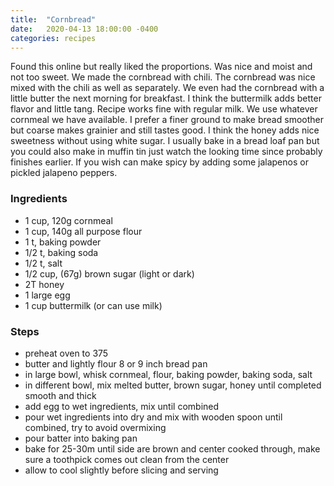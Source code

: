 ```yaml
---
title:  "Cornbread"
date:   2020-04-13 18:00:00 -0400
categories: recipes
---
```


Found this online but really liked the proportions.  Was nice and moist and not too sweet.  We made
the cornbread with chili.  The cornbread was nice mixed with the chili as well as separately.  We
even had the cornbread with a little butter the next morning for breakfast.  I think the buttermilk
adds better flavor and little tang.  Recipe works fine with regular milk.  We use whatever cornmeal
we have available.  I prefer a finer ground to make bread smoother but coarse makes grainier and still tastes
good.  I think the honey adds nice sweetness without using white sugar.  I usually bake in a bread loaf pan
but you could also make in muffin tin just watch the looking time since probably finishes earlier.  If you
wish can make spicy by adding some jalapenos or pickled jalapeno peppers.
<!--![Cornbread](/assets/images/cornbread.jpg) -->

### Ingredients
- 1 cup, 120g cornmeal
- 1 cup, 140g all purpose flour
- 1 t, baking powder
- 1/2 t, baking soda
- 1/2 t, salt
- 1/2 cup, (67g) brown sugar (light or dark)
- 2T honey
- 1 large egg
- 1 cup buttermilk (or can use milk)

### Steps
- preheat oven to 375
- butter and lightly flour 8 or 9 inch bread pan
- in large bowl, whisk cornmeal, flour, baking powder, baking soda, salt
- in different bowl, mix melted butter, brown sugar, honey until completed smooth and thick
- add egg to wet ingredients, mix until combined
- pour wet ingredients into dry and mix with wooden spoon until combined, try to avoid overmixing
- pour batter into baking pan
- bake for 25-30m until side are brown and center cooked through, make sure a toothpick comes out clean from the center
- allow to cool slightly before slicing and serving
